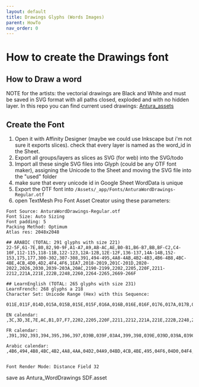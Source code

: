 ```yaml
---
layout: default
title: Drawings Glyphs (Words Images)
parent: HowTo
nav_order: 0
---
```

# How to create the Drawings font

## How to Draw a word
NOTE for the artists:
the vectorial drawings are Black and White and must be saved in SVG format with all paths closed, exploded and with no hidden layer.
In this repo you can find current used drawings: [Antura_assets](https://github.com/vgwb/Antura_assets/tree/master/Drawings/Words/used)

## Create the Font

1. Open it with Affinity Designer (maybe we could use Inkscape but i'm not sure it exports slices). check that every layer is named as the word_id in the Sheet.
2. Export all groups/layers as slices as SVG (for web) into the SVG/todo
3. Import all these single SVG files into Glyph (could be any OTF font maker), assigning the Unicode to the Sheet and moving the SVG file into the "used" folder
4. make sure that every unicode id in Google Sheet WordData is unique
5. Export the OTF font into `/Assets/_app/Fonts/AnturaWordDrawings-Regular.otf`
6. open TextMesh Pro Font Asset Creator using these parameters:

```text
Font Source: AnturaWordDrawings-Regular.otf
Font Size: Auto Sizing
Font padding: 5
Packing Method: Optimum
Atlas res: 2048x2048

## ARABIC (TOTAL: 291 glyphs with size 221)
22-5F,61-7E,80,82,90-9F,A1-A7,A9,AB-AC,AE,B0-B1,B6-B7,BB,BF-C2,C4-10F,112-115,118-11B,122-123,12A-12B,12E-12F,136-137,14A-14B,152-153,175,177,300-302,307-308,391,494-495,4A8-4AB,4B2-4B3,4B6-4B8,4BC-4BE,4CB,4D0,4D2,4F4,4F6,1EA7,2018-2019,201C-201D,2020-2022,2026,2030,2039-203A,20AC,2190-2199,2202,2205,220F,2211-2212,221A,221E,222B,2248,2260,2264-2265,2669-266F

## LearnEnglish (TOTAL: 265 glyphs with size 231)
LearnFrench: 268 glyphs a 218
Character Set: Unicode Range (Hex) with this Sequence:

011E,011F,014D,015A,015B,015E,015F,016A,016B,016E,016F,0176,017A,017B,017C,017D,017E,021A,021B,04F7,100,103,104,10D,10E,10F,112,113,116,118,119,11A,120,121,122,123,126,127,12A,12B,12E,12F,130,131,136,137,139,13A,13B,13C,13D,13E,141,142,143,144,145,146,147,148,14A,14C,150,151,152,153,154,155,156,157,158,159,160,161,162,163,164,165,166,167,170,171,172,173,174,177,178,179,1E80,1E81,1E82,1E83,1E84,1E85,1EA4,1EA5,1EA6,1EA7,1EAA,1EF2,1EF3,2019,2022,2026,2030,2044,218,219,2191,2192,2196,2197,2198,22,2202,2205,220F,2211,2212,221A,221E,222B,2248,2260,2264,26,2669,266A,266B,266C,266D,266E,266F,2A,2F,30,31,33,34,35,36,39,3A,3C,3D,3E,3F,42,43,44,45,46,47,49,4A,4B,4D,4E,50,51,52,53,54,56,58,59,5A,5B,5D,61,62,63,64,65,68,6B,6C,6E,6F,70,71,73,75,77,79,7A,7B,7E,98,A1,A2,A3,A5,A7,AB,AC,B1,BF,C0,C2,C4,C5,C6,C7,C8,C9,CA,CB,CC,CE,CF,D0,D1,D2,D3,D4,D5,D6,D7,D8,D9,DB,DD,DE,DF,E2,E4,E5,E7,E8,E9,EA,EB,ED,EE,EF,F0,F1,F3,F4,F5,F7,F8,FB,FD,FE

EN calendar: ,3C,3D,3E,7E,AC,B1,D7,F7,2202,2205,220F,2211,2212,221A,221E,222B,2248,2260,2264

FR calendar: ,391,392,393,394,395,396,397,039B,039F,03A4,399,398,039E,039D,039A,039C,03A3,03A1,03A0

Arabic calendar: ,4B6,494,4B8,4BC,4B2,4A8,4AA,04D2,04A9,04BD,4CB,4BE,495,04F6,04D0,04F4,04B7,04B3,04AB


Font Render Mode: Distance Field 32
```

save as Antura_WordDrawings SDF.asset
